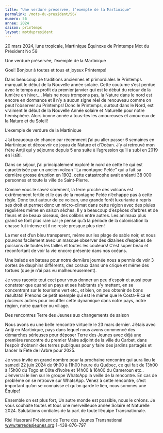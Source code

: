```yaml
---
title: "Une verdure préservée, l’exemple de la Martinique"
permalink: /mots-du-president/56/
numero: 56
annee: 2024
saison: printemps
layout: motdupresident
---
```

20 mars 2024, lune tropicale, Martinique
Équinoxe de Printemps
Mot du Président No 56

Une verdure préservée, l’exemple de la Martinique

Goei! Bonjour à toutes et tous et joyeux Printemps!

Dans beaucoup de traditions anciennes et primordiales le Printemps marquait le début de la Nouvelle année solaire. Cette coutume s’est perdue avec le temps au profit du premier janvier qui est le début du retour de la lumière en hiver…. Mais ne nous trompons pas, la Nature dans le nord est encore en dormance et il n’y a aucun signe réel de renouveau comme on peut l’observer au Printemps! Donc le Printemps, surtout dans le Nord, est vraiment le début de la Nouvelle Année solaire et Naturelle pour notre hémisphère. Alors bonne année à tous-tes les amoureuses et amoureux de la Nature et du Soleil!

L’exemple de verdure de la Martinique

J’ai beaucoup de chance car récemment j’ai pu aller passer 6 semaines en Martinique et découvrir ce joyau de Nature et d’Océan. J’y ai retrouvé mon frère Antji qui y séjourne depuis 5 ans suite à l’agression qu’il a subi en 2019 en Haïti.

Dans ce séjour, j’ai principalement exploré le nord de cette île qui est caractérisée par un ancien volcan ‘’La montagne Pelée’’ qui a fait sa dernière grosse éruption en 1902. cette catastrophe avait anéanti 38 000 personnes et toute la ville de Saint-Pierre.

Comme vous le savez sûrement, la terre proche des volcans est extrêmement fertile et le cas de la montagne Pelée n’échappe pas à cette règle. Donc tout autour de ce volcan, une grande forêt luxuriante à repris ses droit et permet donc un micro-climat dans cette région avec des pluies régulières même en saison sèches. Il y a beaucoup d’espèces d’arbres et de fleurs et de beaux oiseaux, des colibris entre autres. Les animaux plus grand se font plus rare car je pense qu’à la période de la colonisation la chasse fut intense et il ne reste presque plus rien!

La mer est d’un bleu transparent, même sur les plage de sable noir, et nous pouvons facilement avec un masque observer des dizaines d’espèces de poissons de toutes les tailles et toutes les couleurs! C’est super beau et réconfortant de voir la vie encore présente dans nos océans.

Une balade en bateau pour notre dernière journée nous a permis de voir 3 sortes de dauphins différents, des coraux dans une crique et même des tortues (que je n’ai pas vu malheureusement).

Je vous raconte tout ceci pour vous donner un peu d’espoir et aussi pour constater que quand un pays et ses habitants s’y mettent, en se concentrant sur le tourisme vert etc., et bien, on peu obtenir de bons résultats! Prenons ce petit exemple qui est le même que le Costa-Rica et plusieurs autres pour insuffler cette dynamique dans notre pays, notre région, notre quartier ou village.

Des rencontres Terre des Jeunes aux changements de saison

Nous avons eu une belle rencontre virtuelle le 23 mars dernier. J’étais avec Antji en Martinique, pays dans lequel nous avons commencé des démarches sérieuses pour déposer Terre des Jeunes avec déjà une première rencontre du premier Maire adjoint de la ville du Carbet, dans l’espoir d’obtenir des terres publiques pour y faire des jardins partagés et lancer la Fête de l’Arbre pour 2025.

Je vous invite en grand nombre  pour la prochaine rencontre qui aura lieu le samedi 22 juin 2024 de 9h00 à 11h00 heure du Québec, ce qui fait de 13h00 à 15h00 du Togo et Côte d’ivoire et 14h00 à 16h00 du Cameroun etc.. J’enverrai le lien sur le groupe WhatsApp la veille de la rencontre. En cas de problème on se retrouve sur WhatsApp.  Venez à cette rencontre, c’est important qu’on se connaisse et qu’on garde le lien, nous sommes une Équipe!

Ensemble on est plus fort, Un autre monde est possible, nous le créons.
Je vous souhaite toutes et tous une merveilleuse année Solaire et Naturelle 2024.
Salutations cordiales de la part de toute l’équipe Transnationale.

Riel Huaorani
Président de Terre des Jeunes Transnational
www.terredesjeunes.org
1-438-876-797
